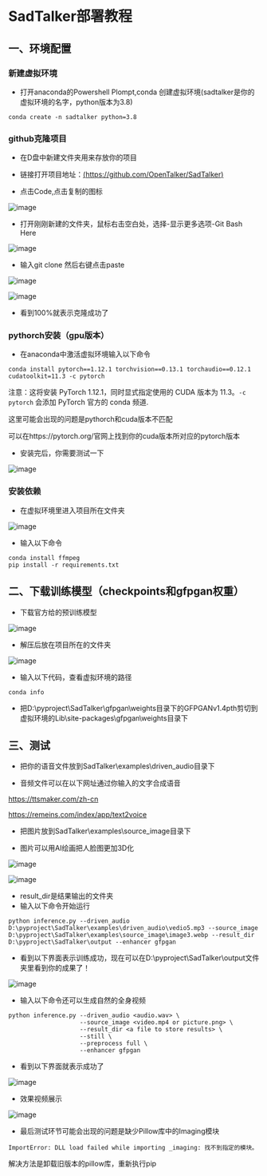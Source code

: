 # SadTalker部署教程

## 一、环境配置

### 新建虚拟环境

- 打开anaconda的Powershell Plompt,conda 创建虚拟环境(sadtalker是你的虚拟环境的名字，python版本为3.8)

```
conda create -n sadtalker python=3.8
```

### github克隆项目

- 在D盘中新建文件夹用来存放你的项目
- 链接打开项目地址：[(https://github.com/OpenTalker/SadTalker)](https://github.com/OpenTalker/SadTalker)

- 点击Code,点击复制的图标

![image](https://github.com/joyjingyun/Sadtalker-s-tutorial/blob/main/image/image-20230615221727366.png)

- 打开刚刚新建的文件夹，鼠标右击空白处，选择-显示更多选项-Git Bash Here

![image](https://github.com/joyjingyun/Sadtalker-s-tutorial/blob/main/image/image-20230615221940916.png)

- 输入git clone 然后右键点击paste

![image](https://github.com/joyjingyun/Sadtalker-s-tutorial/blob/main/image/image-20230609141636697.png)

![image](https://github.com/joyjingyun/Sadtalker-s-tutorial/blob/main/image/image-20230615222205842.png)

- 看到100%就表示克隆成功了



### pythorch安装（gpu版本）

- 在anaconda中激活虚拟环境输入以下命令

```
conda install pytorch==1.12.1 torchvision==0.13.1 torchaudio==0.12.1 cudatoolkit=11.3 -c pytorch
```

注意：这将安装 PyTorch 1.12.1，同时显式指定使用的 CUDA 版本为 11.3。`-c pytorch` 会添加 PyTorch 官方的 conda 频道.

这里可能会出现的问题是pythorch和cuda版本不匹配

可以在https://pytorch.org/官网上找到你的cuda版本所对应的pytorch版本

- 安装完后，你需要测试一下

![image](https://github.com/joyjingyun/Sadtalker-s-tutorial/blob/main/image/image-20230615223350028.png)

### 安装依赖

- 在虚拟环境里进入项目所在文件夹

![image](https://github.com/joyjingyun/Sadtalker-s-tutorial/blob/main/image/image-20230615224035429.png)

- 输入以下命令

```
conda install ffmpeg
pip install -r requirements.txt
```

## 二、下载训练模型（checkpoints和gfpgan权重）

- 下载官方给的预训练模型

![image](https://github.com/joyjingyun/Sadtalker-s-tutorial/blob/main/image/image-20230615225716907.png)

- 解压后放在项目所在的文件夹

![image](https://github.com/joyjingyun/Sadtalker-s-tutorial/blob/main/image/image-20230615231000274.png)

- 输入以下代码，查看虚拟环境的路径

```
conda info
```

- 把D:\pyproject\SadTalker\gfpgan\weights目录下的GFPGANv1.4pth剪切到虚拟环境的Lib\site-packages\gfpgan\weights目录下



## 三、测试

- 把你的语音文件放到SadTalker\examples\driven_audio目录下

- 音频文件可以在以下网址通过你输入的文字合成语音

https://ttsmaker.com/zh-cn

https://remeins.com/index/app/text2voice

- 把图片放到SadTalker\examples\source_image目录下

- 图片可以用AI绘画把人脸图更加3D化

![image](https://github.com/joyjingyun/Sadtalker-s-tutorial/blob/main/image/1687013041622.jpg)

![image](https://github.com/joyjingyun/Sadtalker-s-tutorial/blob/main/image/1687013041608.webp)



- result_dir是结果输出的文件夹
- 输入以下命令开始运行

```
python inference.py --driven_audio D:\pyproject\SadTalker\examples\driven_audio\vedio5.mp3 --source_image D:\pyproject\SadTalker\examples\source_image\image3.webp --result_dir D:\pyproject\SadTalker\output --enhancer gfpgan
```



- 看到以下界面表示训练成功，现在可以在D:\pyproject\SadTalker\output文件夹里看到你的成果了！

![image](https://github.com/joyjingyun/Sadtalker-s-tutorial/blob/main/image/image-20230616083906119.png)



- 输入以下命令还可以生成自然的全身视频

```
python inference.py --driven_audio <audio.wav> \
                    --source_image <video.mp4 or picture.png> \
                    --result_dir <a file to store results> \
                    --still \
                    --preprocess full \
                    --enhancer gfpgan 
```

- 看到以下界面就表示成功了

![image](https://github.com/joyjingyun/Sadtalker-s-tutorial/blob/main/image/image-20230619230259026.png)

- 效果视频展示

![image](https://github.com/joyjingyun/Sadtalker-s-tutorial/blob/main/image/image-20230619230440226.png)

- 最后测试环节可能会出现的问题是缺少Pillow库中的Imaging模块

```
ImportError: DLL load failed while importing _imaging: 找不到指定的模块。
```

解决方法是卸载旧版本的pillow库，重新执行pip
